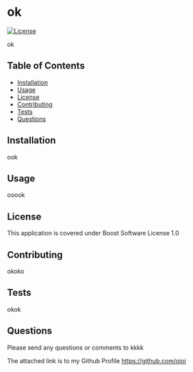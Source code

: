 
# ok 

[![License](https://img.shields.io/badge/License-Boost_1.0-lightblue.svg)](https://www.boost.org/LICENSE_1_0.txt)
        
ok

## Table of Contents
- [Installation](#Installation)
- [Usage](#Usage)
- [License](#License)
- [Contributing](#Contributing)
- [Tests](#Tests)
- [Questions](#Questions)

## Installation
ook

## Usage
ooook

## License
 This application is covered under Boost Software License 1.0

## Contributing
okoko

## Tests 
okok

## Questions
Please send any questions or comments to kkkk 

The attached link is to my Github Profile https://github.com/oioi
         